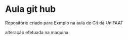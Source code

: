 # Aula git hub
Repositório criado para Exmplo na aula de Git da UniFAAT

alteração efetuada na maquina